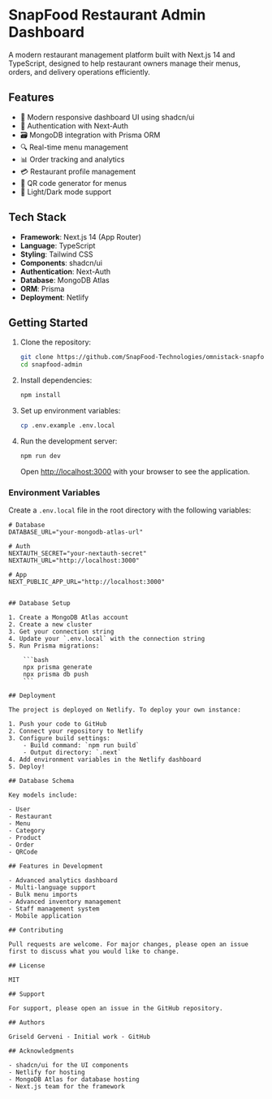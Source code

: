 # SnapFood Restaurant Admin Dashboard

A modern restaurant management platform built with Next.js 14 and TypeScript, designed to help restaurant owners manage their menus, orders, and delivery operations efficiently.

## Features

- 📱 Modern responsive dashboard UI using shadcn/ui
- 🔐 Authentication with Next-Auth
- 🗃️ MongoDB integration with Prisma ORM
- 🔍 Real-time menu management
- 📊 Order tracking and analytics
- 💳 Restaurant profile management
- 🎨 QR code generator for menus
- 🌙 Light/Dark mode support

## Tech Stack

- **Framework**: Next.js 14 (App Router)
- **Language**: TypeScript
- **Styling**: Tailwind CSS
- **Components**: shadcn/ui
- **Authentication**: Next-Auth
- **Database**: MongoDB Atlas
- **ORM**: Prisma
- **Deployment**: Netlify

## Getting Started

1. Clone the repository:

   ```bash
   git clone https://github.com/SnapFood-Technologies/omnistack-snapfood/
   cd snapfood-admin
   ```

2. Install dependencies:

   ```bash
   npm install
   ```

3. Set up environment variables:

   ```bash
   cp .env.example .env.local
   ```

4. Run the development server:

   ```bash
   npm run dev
   ```

   Open [http://localhost:3000](http://localhost:3000) with your browser to see the application.

### Environment Variables

Create a `.env.local` file in the root directory with the following variables:

````env
# Database
DATABASE_URL="your-mongodb-atlas-url"

# Auth
NEXTAUTH_SECRET="your-nextauth-secret"
NEXTAUTH_URL="http://localhost:3000"

# App
NEXT_PUBLIC_APP_URL="http://localhost:3000"


## Database Setup

1. Create a MongoDB Atlas account
2. Create a new cluster
3. Get your connection string
4. Update your `.env.local` with the connection string
5. Run Prisma migrations:

    ```bash
    npx prisma generate
    npx prisma db push
    ```

## Deployment

The project is deployed on Netlify. To deploy your own instance:

1. Push your code to GitHub
2. Connect your repository to Netlify
3. Configure build settings:
    - Build command: `npm run build`
    - Output directory: `.next`
4. Add environment variables in the Netlify dashboard
5. Deploy!

## Database Schema

Key models include:

- User
- Restaurant
- Menu
- Category
- Product
- Order
- QRCode

## Features in Development

- Advanced analytics dashboard
- Multi-language support
- Bulk menu imports
- Advanced inventory management
- Staff management system
- Mobile application

## Contributing

Pull requests are welcome. For major changes, please open an issue first to discuss what you would like to change.

## License

MIT

## Support

For support, please open an issue in the GitHub repository.

## Authors

Griseld Gerveni - Initial work - GitHub

## Acknowledgments

- shadcn/ui for the UI components
- Netlify for hosting
- MongoDB Atlas for database hosting
- Next.js team for the framework
````
